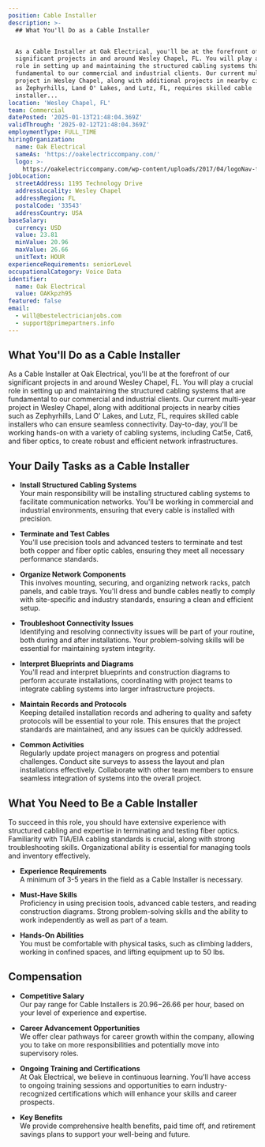 ```yaml
---
position: Cable Installer
description: >-
  ## What You'll Do as a Cable Installer


  As a Cable Installer at Oak Electrical, you'll be at the forefront of our
  significant projects in and around Wesley Chapel, FL. You will play a crucial
  role in setting up and maintaining the structured cabling systems that are
  fundamental to our commercial and industrial clients. Our current multi-year
  project in Wesley Chapel, along with additional projects in nearby cities such
  as Zephyrhills, Land O' Lakes, and Lutz, FL, requires skilled cable
  installer...
location: 'Wesley Chapel, FL'
team: Commercial
datePosted: '2025-01-13T21:48:04.369Z'
validThrough: '2025-02-12T21:48:04.369Z'
employmentType: FULL_TIME
hiringOrganization:
  name: Oak Electrical
  sameAs: 'https://oakelectriccompany.com/'
  logo: >-
    https://oakelectriccompany.com/wp-content/uploads/2017/04/logoNav-for-web.png
jobLocation:
  streetAddress: 1195 Technology Drive
  addressLocality: Wesley Chapel
  addressRegion: FL
  postalCode: '33543'
  addressCountry: USA
baseSalary:
  currency: USD
  value: 23.81
  minValue: 20.96
  maxValue: 26.66
  unitText: HOUR
experienceRequirements: seniorLevel
occupationalCategory: Voice Data
identifier:
  name: Oak Electrical
  value: OAKkpzh95
featured: false
email:
  - will@bestelectricianjobs.com
  - support@primepartners.info
---
```




## What You'll Do as a Cable Installer

As a Cable Installer at Oak Electrical, you'll be at the forefront of our significant projects in and around Wesley Chapel, FL. You will play a crucial role in setting up and maintaining the structured cabling systems that are fundamental to our commercial and industrial clients. Our current multi-year project in Wesley Chapel, along with additional projects in nearby cities such as Zephyrhills, Land O' Lakes, and Lutz, FL, requires skilled cable installers who can ensure seamless connectivity. Day-to-day, you'll be working hands-on with a variety of cabling systems, including Cat5e, Cat6, and fiber optics, to create robust and efficient network infrastructures.

## Your Daily Tasks as a Cable Installer

- **Install Structured Cabling Systems**  
  Your main responsibility will be installing structured cabling systems to facilitate communication networks. You'll be working in commercial and industrial environments, ensuring that every cable is installed with precision.

- **Terminate and Test Cables**  
  You'll use precision tools and advanced testers to terminate and test both copper and fiber optic cables, ensuring they meet all necessary performance standards.

- **Organize Network Components**  
  This involves mounting, securing, and organizing network racks, patch panels, and cable trays. You'll dress and bundle cables neatly to comply with site-specific and industry standards, ensuring a clean and efficient setup.

- **Troubleshoot Connectivity Issues**  
  Identifying and resolving connectivity issues will be part of your routine, both during and after installations. Your problem-solving skills will be essential for maintaining system integrity.

- **Interpret Blueprints and Diagrams**  
  You'll read and interpret blueprints and construction diagrams to perform accurate installations, coordinating with project teams to integrate cabling systems into larger infrastructure projects.

- **Maintain Records and Protocols**  
  Keeping detailed installation records and adhering to quality and safety protocols will be essential to your role. This ensures that the project standards are maintained, and any issues can be quickly addressed.

- **Common Activities**  
  Regularly update project managers on progress and potential challenges. Conduct site surveys to assess the layout and plan installations effectively. Collaborate with other team members to ensure seamless integration of systems into the overall project.

## What You Need to Be a Cable Installer

To succeed in this role, you should have extensive experience with structured cabling and expertise in terminating and testing fiber optics. Familiarity with TIA/EIA cabling standards is crucial, along with strong troubleshooting skills. Organizational ability is essential for managing tools and inventory effectively.

- **Experience Requirements**  
  A minimum of 3-5 years in the field as a Cable Installer is necessary.

- **Must-Have Skills**  
  Proficiency in using precision tools, advanced cable testers, and reading construction diagrams. Strong problem-solving skills and the ability to work independently as well as part of a team.

- **Hands-On Abilities**  
  You must be comfortable with physical tasks, such as climbing ladders, working in confined spaces, and lifting equipment up to 50 lbs.

## Compensation

- **Competitive Salary**  
  Our pay range for Cable Installers is $20.96-$26.66 per hour, based on your level of experience and expertise.

- **Career Advancement Opportunities**  
  We offer clear pathways for career growth within the company, allowing you to take on more responsibilities and potentially move into supervisory roles.

- **Ongoing Training and Certifications**  
  At Oak Electrical, we believe in continuous learning. You'll have access to ongoing training sessions and opportunities to earn industry-recognized certifications which will enhance your skills and career prospects.

- **Key Benefits**  
  We provide comprehensive health benefits, paid time off, and retirement savings plans to support your well-being and future.